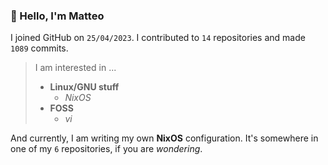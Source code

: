 ### 👋 Hello, I'm Matteo

I joined GitHub on `25/04/2023`.
I contributed to `14` repositories and made `1089` commits.

> I am interested in ...
> 
> - **Linux/GNU stuff**
>     - *NixOS*
> - **FOSS**
>   - *vi*

And currently, I am writing my own **NixOS** configuration. It's somewhere in one of my `6` repositories, if you are *wondering*.
